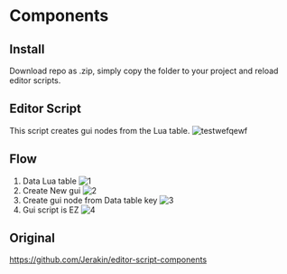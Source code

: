 # Components

## Install
Download repo as .zip, simply copy the folder to your project and reload editor scripts.

## Editor Script
This script creates gui nodes from the Lua table.
![testwefqewf](https://user-images.githubusercontent.com/38267288/170486707-c8837234-4c60-48a3-a457-99b6d1ae2f03.gif)

## Flow
1. Data Lua table
![1](https://user-images.githubusercontent.com/38267288/170488455-843758f5-30b6-4fec-a6dd-dd313f15e024.jpg)
2. Create New gui
![2](https://user-images.githubusercontent.com/38267288/170488628-47a2707c-ce6a-4605-a7a0-7b22941fade4.jpg)
3. Create gui node from Data table key
![3](https://user-images.githubusercontent.com/38267288/170488726-69fb431d-1768-4c35-9967-fc18c1695536.jpg)
4. Gui script is EZ
![4](https://user-images.githubusercontent.com/38267288/170488785-d8147170-e4af-4b04-93cf-93ffb6980530.jpg)

## Original
https://github.com/Jerakin/editor-script-components
